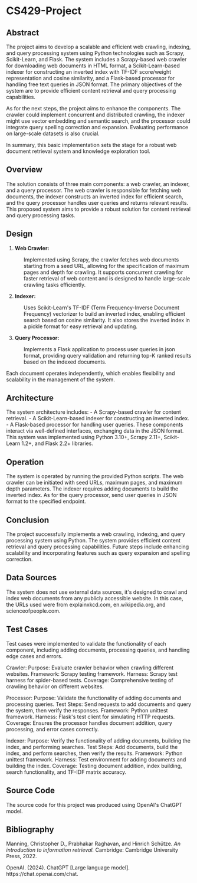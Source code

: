 # CS429-Project
<h2> Abstract </h2>
The project aims to develop a scalable and efficient web crawling, indexing, and query processing system using Python technologies such as Scrapy, Scikit-Learn, and Flask. The system includes a Scrapy-based web crawler for downloading web documents in HTML format, a Scikit-Learn-based indexer for constructing an inverted index with TF-IDF score/weight representation and cosine similarity, and a Flask-based processor for handling free text queries in JSON format. The primary objectives of the system are to provide efficient content retrieval and query processing capabilities. 

As for the next steps, the project aims to enhance the components. The crawler could implement concurrent and distributed crawling, the indexer might use vector embedding and semantic search, and the processor could integrate query spelling correction and expansion. Evaluating performance on large-scale datasets is also crucial. 

In summary, this basic implementation sets the stage for a robust web document retrieval system and knowledge exploration tool.

<h2> Overview </h2>
The solution consists of three main components: a web crawler, an indexer, and a query processor. The web crawler is responsible for fetching web documents, the indexer constructs an inverted index for efficient search, and the query processor handles user queries and returns relevant results. This proposed system aims to provide a robust solution for content retrieval and query processing tasks.

<h2> Design </h2>
    <ol>
        <li><strong>Web Crawler:</strong><ul>
            <p>Implemented using Scrapy, the crawler fetches web documents starting from a seed URL, allowing for the specification of maximum pages and depth for crawling. It supports concurrent crawling for faster retrieval of web content and is designed to handle large-scale crawling tasks efficiently.</p>
            </ul></li>
        <li><strong>Indexer:</strong><ul>
            <p>Uses Scikit-Learn's TF-IDF (Term Frequency-Inverse Document Frequency) vectorizer to build an inverted index, enabling efficient search based on cosine similarity. It also stores the inverted index in a pickle format for easy retrieval and updating.</p></ul></li>
        <li><strong>Query Processor:</strong><ul>
            <p>Implements a Flask application to process user queries in json format, providing query validation and returning top-K ranked results based on the indexed documents.</p></ul></li>
    </ol> 
    <p>Each document operates independently, which enables flexibility and scalability in the management of the system.</p>


<h2> Architecture </h2>
The system architecture includes:
-  A Scrapy-based crawler for content retrieval.
-  A Scikit-Learn-based indexer for constructing an inverted index.
-  A Flask-based processor for handling user queries.
These components interact via well-defined interfaces, exchanging data in the JSON format. This system was implemented using Python 3.10+, Scrapy 2.11+, Scikit-Learn 1.2+, and Flask 2.2+ libraries.

<h2> Operation </h2>
The system is operated by running the provided Python scripts. The web crawler can be initiated with seed URLs, maximum pages, and maximum depth parameters. The indexer requires adding documents to build the inverted index. As for the query processor, send user queries in JSON format to the specified endpoint.

<h2> Conclusion </h2>
The project successfully implements a web crawling, indexing, and query processing system using Python. The system provides efficient content retrieval and query processing capabilities. Future steps include enhancing scalability and incorporating features such as query expansion and spelling correction.

<h2> Data Sources </h2>
The system does not use external data sources, it's designed to crawl and index web documents from any publicly accessible website. In this case, the URLs used were from explainxkcd.com, en.wikipedia.org, and scienceofpeople.com.


<h2> Test Cases </h2>
Test cases were implemented to validate the functionality of each component, including adding documents, processing queries, and handling edge cases and errors.

Crawler:
Purpose: Evaluate crawler behavior when crawling different websites.
Framework: Scrapy testing framework.
Harness: Scrapy test harness for spider-based tests.
Coverage: Comprehensive testing of crawling behavior on different websites.

Processor:
Purpose: Validate the functionality of adding documents and processing queries.
Test Steps: Send requests to add documents and query the system, then verify the responses.
Framework: Python unittest framework.
Harness: Flask's test client for simulating HTTP requests.
Coverage: Ensures the processor handles document addition, query processing, and error cases correctly.

Indexer:
Purpose: Verify the functionality of adding documents, building the index, and performing searches.
Test Steps: Add documents, build the index, and perform searches, then verify the results.
Framework: Python unittest framework.
Harness: Test environment for adding documents and building the index.
Coverage: Testing document addition, index building, search functionality, and TF-IDF matrix accuracy.

<h2> Source Code </h2>
The source code for this project was produced using OpenAI's ChatGPT model.

<h2> Bibliography </h2>
    <p>Manning, Christopher D., Prabhakar Raghavan, and Hinrich Schütze. <em>An introduction to information retrieval.</em> Cambridge: Cambridge University Press, 2022.  </p>
    <p> OpenAI. (2024). ChatGPT [Large language model]. https://chat.openai.com/chat. </p>
